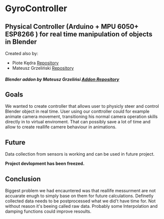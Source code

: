 # GyroController
## Physical Controller (Arduino + MPU 6050+ ESP8266 ) for real time manipulation of objects in Blender
Created also by:
- Piote Kędra [Repository](https://github.com/PiotrKedra)
- Mateusz Grzeliński  [Repository](https://github.com/Mateusz-Grzelinski)

#### *Blender addon by Mateusz Grzelińsi [Addon Repository](https://github.com/Mateusz-Grzelinski/handheldcamera)*



## Goals
We wanted to create controller that allows user to physicly steer and control Blender object in real time.
User using our conttroller could for example animate camera movement, transitioning his normal camera operation skills directly in to virtual enviroment. That can possibly save a lot of time and allow to create reallife camere behaviour in animations.

## Future
Data collection from sensors is working and can be used in future project.

**Project devlopment has been freezed.**

## Conclusion
Biggest problem we had encauntered was that reallife messurment are not accuarate enugh to simply base on them for future calculations. Definetly collected data needs to be postprocessed what we did't have time for. Not without reason it's beeing called raw data. Probably some Interpolation and damping functions could improve resoults.
